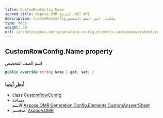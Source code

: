 ```yaml
---
title: CustomRowConfig.Name
second_title: Aspose.OMR لمرجع .NET API
description: CustomRowConfig ملكية. اسم الصف المخصص
type: docs
weight: 30
url: /ar/net/aspose.omr.generation.config.elements.customanswersheet/customrowconfig/name/
---
```

## CustomRowConfig.Name property

اسم الصف المخصص

```csharp
public override string Name { get; set; }
```

### أنظر أيضا

* class [CustomRowConfig](../)
* مساحة الاسم [Aspose.OMR.Generation.Config.Elements.CustomAnswerSheet](../../customrowconfig/)
* المجسم [Aspose.OMR](../../../)


